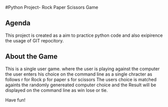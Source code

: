 #Python Project- Rock Paper Scissors Game

## Agenda
This project is created as a aim to practice python code 
and also exipirence the usage of GIT repocitory.

## About the Game
This is a single user game. where the user is playing against the computer
the user enters his choice on the command line as a single chracter as follows
r for Rock 
p for paper
s for scissors
The users choice is matched againts the randomly genereated computer choice 
and the Result will be displayed on the command line as win lose or tie.

Have fun!
